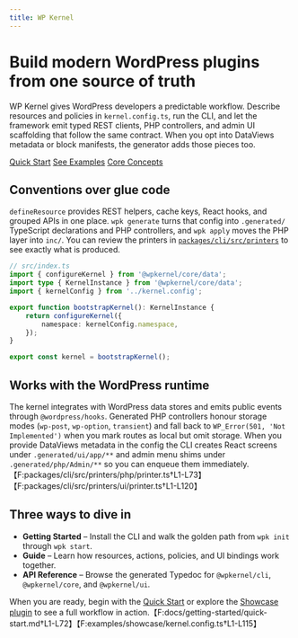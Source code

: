 ```yaml
---
title: WP Kernel
---
```


# Build modern WordPress plugins from one source of truth

WP Kernel gives WordPress developers a predictable workflow. Describe resources and policies in `kernel.config.ts`, run the CLI, and let the framework emit typed REST clients, PHP controllers, and admin UI scaffolding that follow the same contract. When you opt into DataViews metadata or block manifests, the generator adds those pieces too.

<div class="cta-buttons">
<a class="vp-button" href="/getting-started/quick-start">Quick Start</a>
<a class="vp-button" href="/examples/">See Examples</a>
<a class="vp-button" href="/guide/">Core Concepts</a>
</div>

## Conventions over glue code

`defineResource` provides REST helpers, cache keys, React hooks, and grouped APIs in one place. `wpk generate` turns that config into `.generated/` TypeScript declarations and PHP controllers, and `wpk apply` moves the PHP layer into `inc/`. You can review the printers in [`packages/cli/src/printers`](../packages/cli/src/printers) to see exactly what is produced.

```ts
// src/index.ts
import { configureKernel } from '@wpkernel/core/data';
import type { KernelInstance } from '@wpkernel/core/data';
import { kernelConfig } from '../kernel.config';

export function bootstrapKernel(): KernelInstance {
	return configureKernel({
		namespace: kernelConfig.namespace,
	});
}

export const kernel = bootstrapKernel();
```

## Works with the WordPress runtime

The kernel integrates with WordPress data stores and emits public events through `@wordpress/hooks`. Generated PHP controllers honour storage modes (`wp-post`, `wp-option`, `transient`) and fall back to `WP_Error(501, 'Not Implemented')` when you mark routes as local but omit storage. When you provide DataViews metadata in the config the CLI creates React screens under `.generated/ui/app/**` and admin menu shims under `.generated/php/Admin/**` so you can enqueue them immediately.【F:packages/cli/src/printers/php/printer.ts†L1-L73】【F:packages/cli/src/printers/ui/printer.ts†L1-L120】

## Three ways to dive in

- **Getting Started** – Install the CLI and walk the golden path from `wpk init` through `wpk start`.
- **Guide** – Learn how resources, actions, policies, and UI bindings work together.
- **API Reference** – Browse the generated Typedoc for `@wpkernel/cli`, `@wpkernel/core`, and `@wpkernel/ui`.

When you are ready, begin with the [Quick Start](/getting-started/quick-start) or explore the [Showcase plugin](/examples/showcase) to see a full workflow in action.【F:docs/getting-started/quick-start.md†L1-L72】【F:examples/showcase/kernel.config.ts†L1-L115】
